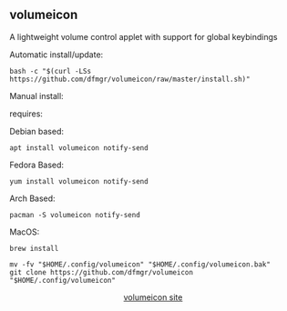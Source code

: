 ## volumeicon  
  
A lightweight volume control applet with support for global keybindings  
  
Automatic install/update:

```shell
bash -c "$(curl -LSs https://github.com/dfmgr/volumeicon/raw/master/install.sh)"
```

Manual install:
  
requires:

Debian based:

```shell
apt install volumeicon notify-send
```  

Fedora Based:

```shell
yum install volumeicon notify-send
```  

Arch Based:

```shell
pacman -S volumeicon notify-send
```  

MacOS:  

```shell
brew install
```
  
```shell
mv -fv "$HOME/.config/volumeicon" "$HOME/.config/volumeicon.bak"
git clone https://github.com/dfmgr/volumeicon "$HOME/.config/volumeicon"
```
  
<p align=center>
  <a href="http://nullwise.com/volumeicon.html" target="_blank" rel="noopener noreferrer">volumeicon site</a>
</p>  
